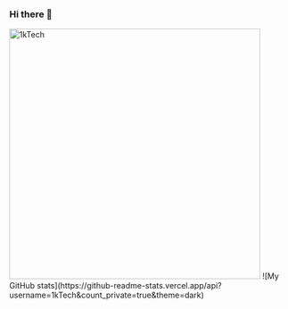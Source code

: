 ### Hi there 👋

<!--
**1kTech/1kTech** is a ✨ _special_ ✨ repository because its `README.md` (this file) appears on your GitHub profile.

Here are some ideas to get you started:

- 🔭 I’m currently working on ...
- 🌱 I’m currently learning ...
- 👯 I’m looking to collaborate on ...
- 🤔 I’m looking for help with ...
- 💬 Ask me about ...
- 📫 How to reach me: ...
- 😄 Pronouns: ...
- ⚡ Fun fact: ...
-->
<img width="450"  src="https://github-readme-streak-stats.herokuapp.com/?user=1kTech&hide_border=true&theme=tokyonight" alt="1kTech" />
![My GitHub stats](https://github-readme-stats.vercel.app/api?username=1kTech&count_private=true&theme=dark)
